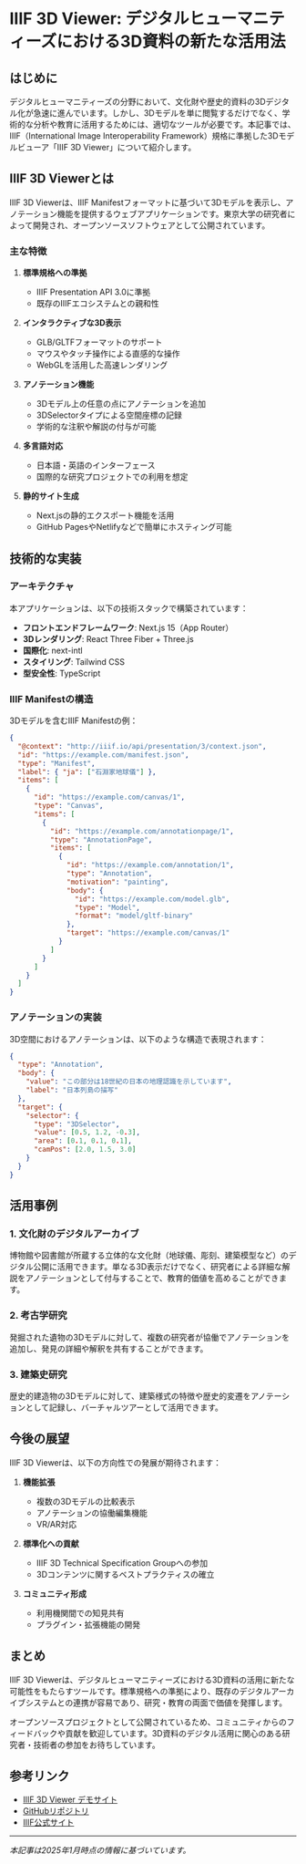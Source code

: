 # IIIF 3D Viewer: デジタルヒューマニティーズにおける3D資料の新たな活用法

## はじめに

デジタルヒューマニティーズの分野において、文化財や歴史的資料の3Dデジタル化が急速に進んでいます。しかし、3Dモデルを単に閲覧するだけでなく、学術的な分析や教育に活用するためには、適切なツールが必要です。本記事では、IIIF（International Image Interoperability Framework）規格に準拠した3Dモデルビューア「IIIF 3D Viewer」について紹介します。

## IIIF 3D Viewerとは

IIIF 3D Viewerは、IIIF Manifestフォーマットに基づいて3Dモデルを表示し、アノテーション機能を提供するウェブアプリケーションです。東京大学の研究者によって開発され、オープンソースソフトウェアとして公開されています。

### 主な特徴

1. **標準規格への準拠**
   - IIIF Presentation API 3.0に準拠
   - 既存のIIIFエコシステムとの親和性

2. **インタラクティブな3D表示**
   - GLB/GLTFフォーマットのサポート
   - マウスやタッチ操作による直感的な操作
   - WebGLを活用した高速レンダリング

3. **アノテーション機能**
   - 3Dモデル上の任意の点にアノテーションを追加
   - 3DSelectorタイプによる空間座標の記録
   - 学術的な注釈や解説の付与が可能

4. **多言語対応**
   - 日本語・英語のインターフェース
   - 国際的な研究プロジェクトでの利用を想定

5. **静的サイト生成**
   - Next.jsの静的エクスポート機能を活用
   - GitHub PagesやNetlifyなどで簡単にホスティング可能

## 技術的な実装

### アーキテクチャ

本アプリケーションは、以下の技術スタックで構築されています：

- **フロントエンドフレームワーク**: Next.js 15（App Router）
- **3Dレンダリング**: React Three Fiber + Three.js
- **国際化**: next-intl
- **スタイリング**: Tailwind CSS
- **型安全性**: TypeScript

### IIIF Manifestの構造

3Dモデルを含むIIIF Manifestの例：

```json
{
  "@context": "http://iiif.io/api/presentation/3/context.json",
  "id": "https://example.com/manifest.json",
  "type": "Manifest",
  "label": { "ja": ["石淵家地球儀"] },
  "items": [
    {
      "id": "https://example.com/canvas/1",
      "type": "Canvas",
      "items": [
        {
          "id": "https://example.com/annotationpage/1",
          "type": "AnnotationPage",
          "items": [
            {
              "id": "https://example.com/annotation/1",
              "type": "Annotation",
              "motivation": "painting",
              "body": {
                "id": "https://example.com/model.glb",
                "type": "Model",
                "format": "model/gltf-binary"
              },
              "target": "https://example.com/canvas/1"
            }
          ]
        }
      ]
    }
  ]
}
```

### アノテーションの実装

3D空間におけるアノテーションは、以下のような構造で表現されます：

```json
{
  "type": "Annotation",
  "body": {
    "value": "この部分は18世紀の日本の地理認識を示しています",
    "label": "日本列島の描写"
  },
  "target": {
    "selector": {
      "type": "3DSelector",
      "value": [0.5, 1.2, -0.3],
      "area": [0.1, 0.1, 0.1],
      "camPos": [2.0, 1.5, 3.0]
    }
  }
}
```

## 活用事例

### 1. 文化財のデジタルアーカイブ

博物館や図書館が所蔵する立体的な文化財（地球儀、彫刻、建築模型など）のデジタル公開に活用できます。単なる3D表示だけでなく、研究者による詳細な解説をアノテーションとして付与することで、教育的価値を高めることができます。

### 2. 考古学研究

発掘された遺物の3Dモデルに対して、複数の研究者が協働でアノテーションを追加し、発見の詳細や解釈を共有することができます。

### 3. 建築史研究

歴史的建造物の3Dモデルに対して、建築様式の特徴や歴史的変遷をアノテーションとして記録し、バーチャルツアーとして活用できます。

## 今後の展望

IIIF 3D Viewerは、以下の方向性での発展が期待されます：

1. **機能拡張**
   - 複数の3Dモデルの比較表示
   - アノテーションの協働編集機能
   - VR/AR対応

2. **標準化への貢献**
   - IIIF 3D Technical Specification Groupへの参加
   - 3Dコンテンツに関するベストプラクティスの確立

3. **コミュニティ形成**
   - 利用機関間での知見共有
   - プラグイン・拡張機能の開発

## まとめ

IIIF 3D Viewerは、デジタルヒューマニティーズにおける3D資料の活用に新たな可能性をもたらすツールです。標準規格への準拠により、既存のデジタルアーカイブシステムとの連携が容易であり、研究・教育の両面で価値を発揮します。

オープンソースプロジェクトとして公開されているため、コミュニティからのフィードバックや貢献を歓迎しています。3D資料のデジタル活用に関心のある研究者・技術者の参加をお待ちしています。

## 参考リンク

- [IIIF 3D Viewer デモサイト](https://3d-iiif-viewer.vercel.app)
- [GitHubリポジトリ](https://github.com/nakamura196/iiif-3d-viewer)
- [IIIF公式サイト](https://iiif.io/)

---

*本記事は2025年1月時点の情報に基づいています。*